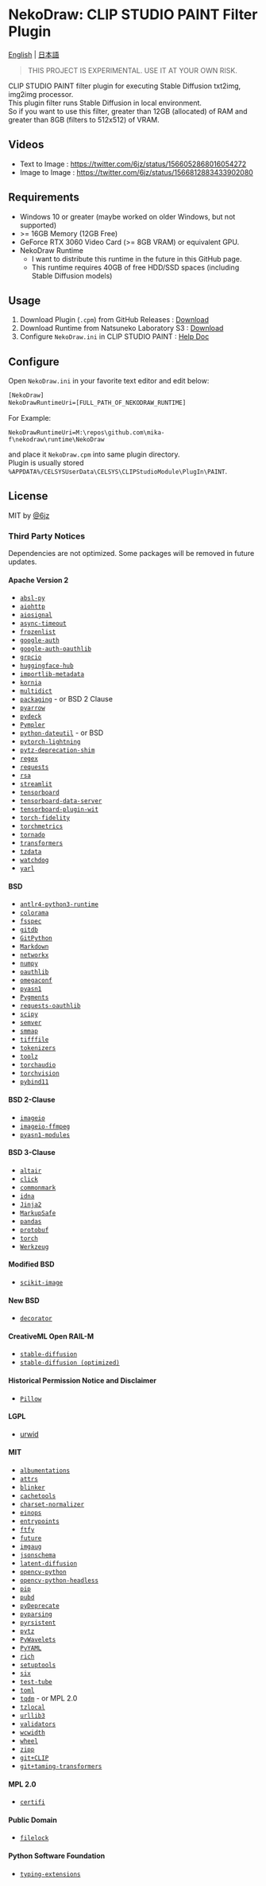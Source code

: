 # NekoDraw: CLIP STUDIO PAINT Filter Plugin

[English](./README.md) | [日本語](./README.ja.md)

> THIS PROJECT IS EXPERIMENTAL. USE IT AT YOUR OWN RISK.

CLIP STUDIO PAINT filter plugin for executing Stable Diffusion txt2img, img2img processor.  
This plugin filter runs Stable Diffusion in local environment.  
So if you want to use this filter, greater than 12GB (allocated) of RAM and greater than 8GB (filters to 512x512) of VRAM.

## Videos

- Text to Image : https://twitter.com/6jz/status/1566052868016054272
- Image to Image : https://twitter.com/6jz/status/1566812883433902080

## Requirements

- Windows 10 or greater (maybe worked on older Windows, but not supported)
- &gt;= 16GB Memory (12GB Free)
- GeForce RTX 3060 Video Card (>= 8GB VRAM) or equivalent GPU.
- NekoDraw Runtime
  - I want to distribute this runtime in the future in this GitHub page.
  - This runtime requires 40GB of free HDD/SSD spaces (including Stable Diffusion models)

## Usage

1. Download Plugin (`.cpm`) from GitHub Releases : [Download](https://github.com)
2. Download Runtime from Natsuneko Laboratory S3 : [Download](https://archive.natsuneko.moe)
3. Configure `NekoDraw.ini` in CLIP STUDIO PAINT : [Help Doc](https://docs.natsuneko.moe)

## Configure

Open `NekoDraw.ini` in your favorite text editor and edit below:

```txt
[NekoDraw]
NekoDrawRuntimeUri=[FULL_PATH_OF_NEKODRAW_RUNTIME]
```

For Example:

```txt[NekoDraw]
NekoDrawRuntimeUri=M:\repos\github.com\mika-f\nekodraw\runtime\NekoDraw
```

and place it `NekoDraw.cpm` into same plugin directory.  
Plugin is usually stored `%APPDATA%/CELSYSUserData\CELSYS\CLIPStudioModule\PlugIn\PAINT`.

## License

MIT by [@6jz](https://twitter.com/6jz)

### Third Party Notices

Dependencies are not optimized. Some packages will be removed in future updates.

#### Apache Version 2

- [`absl-py`](https://pypi.org/project/absl-py/)
- [`aiohttp`](https://pypi.org/project/aiohttp/)
- [`aiosignal`](https://pypi.org/project/aiosignal/)
- [`async-timeout`](https://pypi.org/project/async-timeout/)
- [`frozenlist`](https://pypi.org/project/frozenlist/)
- [`google-auth`](https://pypi.org/project/google-auth/)
- [`google-auth-oauthlib`](https://pypi.org/project/google-auth-oauthlib/)
- [`grpcio`](https://pypi.org/project/grpcio/)
- [`huggingface-hub`](https://pypi.org/project/huggingface-hub/)
- [`importlib-metadata`](https://pypi.org/project/importlib-metadata/)
- [`kornia`](https://pypi.org/project/kornia/)
- [`multidict`](https://pypi.org/project/multidict/)
- [`packaging`](https://pypi.org/project/packaging/) - or BSD 2 Clause
- [`pyarrow`](https://pypi.org/project/pyarrow/)
- [`pydeck`](https://pypi.org/project/pydeck/)
- [`Pympler`](https://pypi.org/project/Pympler/)
- [`python-dateutil`](https://pypi.org/project/python-dateutil/) - or BSD
- [`pytorch-lightning`](https://pypi.org/project/pytorch-lightning/)
- [`pytz-deprecation-shim`](https://pypi.org/project/pytz-deprecation-shim/)
- [`regex`](https://pypi.org/project/regex/)
- [`requests`](https://pypi.org/project/requests/)
- [`rsa`](https://pypi.org/project/rsa/)
- [`streamlit`](https://pypi.org/project/streamlit/)
- [`tensorboard`](https://pypi.org/project/tensorboard/)
- [`tensorboard-data-server`](https://pypi.org/project/tensorboard-data-server/)
- [`tensorboard-plugin-wit`](https://pypi.org/project/tensorboard-plugin-wit/)
- [`torch-fidelity`](https://pypi.org/project/torch-fidelity/)
- [`torchmetrics`](https://pypi.org/project/torchmetrics/)
- [`tornado`](https://pypi.org/project/tornado/)
- [`transformers`](https://pypi.org/project/transformers/)
- [`tzdata`](https://pypi.org/project/tzdata/)
- [`watchdog`](https://pypi.org/project/watchdog/)
- [`yarl`](https://pypi.org/project/yarl/)

#### BSD

- [`antlr4-python3-runtime`](https://pypi.org/project/antlr4-python3-runtime/)
- [`colorama`](https://pypi.org/project/colorama/)
- [`fsspec`](https://pypi.org/project/fsspec/)
- [`gitdb`](https://pypi.org/project/gitdb/)
- [`GitPython`](https://pypi.org/project/GitPython/)
- [`Markdown`](https://pypi.org/project/Markdown/)
- [`networkx`](https://pypi.org/project/networkx/)
- [`numpy`](https://pypi.org/project/numpy/)
- [`oauthlib`](https://pypi.org/project/oauthlib/)
- [`omegaconf`](https://pypi.org/project/omegaconf/)
- [`pyasn1`](https://pypi.org/project/pyasn1/)
- [`Pygments`](https://pypi.org/project/Pygments/)
- [`requests-oauthlib`](https://pypi.org/project/requests-oauthlib/)
- [`scipy`](https://pypi.org/project/scipy/)
- [`semver`](https://pypi.org/project/semver/)
- [`smmap`](https://pypi.org/project/smmap/)
- [`tifffile`](https://pypi.org/project/tifffile/)
- [`tokenizers`](https://pypi.org/project/tokenizers/)
- [`toolz`](https://pypi.org/project/toolz/)
- [`torchaudio`](https://pypi.org/project/torchaudio/)
- [`torchvision`](https://pypi.org/project/torchvision/)
- [`pybind11`](https://github.com/pybind/pybind11)

#### BSD 2-Clause

- [`imageio`](https://pypi.org/project/imageio/)
- [`imageio-ffmpeg`](https://pypi.org/project/imageio-ffmpeg/)
- [`pyasn1-modules`](https://pypi.org/project/pyasn1-modules/)

#### BSD 3-Clause

- [`altair`](https://pypi.org/project/altair/)
- [`click`](https://pypi.org/project/click/)
- [`commonmark`](https://pypi.org/project/commonmark/)
- [`idna`](https://pypi.org/project/idna/)
- [`Jinja2`](https://pypi.org/project/Jinja2/)
- [`MarkupSafe`](https://pypi.org/project/MarkupSafe/)
- [`pandas`](https://pypi.org/project/pandas/)
- [`protobuf`](https://pypi.org/project/protobuf/)
- [`torch`](https://pypi.org/project/torch/)
- [`Werkzeug`](https://pypi.org/project/Werkzeug/)

#### Modified BSD

- [`scikit-image`](https://pypi.org/project/scikit-image/)

#### New BSD

- [`decorator`](https://pypi.org/project/decorator/)

#### CreativeML Open RAIL-M

- [`stable-diffusion`](https://github.com/CompVis/stable-diffusion)
- [`stable-diffusion (optimized)`](https://github.com/basujindal/stable-diffusion)

#### Historical Permission Notice and Disclaimer

- [`Pillow`](https://pypi.org/project/Pillow/)

#### LGPL

- [urwid](https://pypi.org/project/urwid/)

#### MIT

- [`albumentations`](https://pypi.org/project/albumentations/)
- [`attrs`](https://pypi.org/project/attrs/)
- [`blinker`](https://pypi.org/project/blinker/)
- [`cachetools`](https://pypi.org/project/cachetools/)
- [`charset-normalizer`](https://pypi.org/project/charset-normalizer/)
- [`einops`](https://pypi.org/project/einops/)
- [`entrypoints`](https://pypi.org/project/entrypoints/)
- [`ftfy`](https://pypi.org/project/ftfy/)
- [`future`](https://pypi.org/project/future/)
- [`imgaug`](https://pypi.org/project/imgaug/)
- [`jsonschema`](https://pypi.org/project/jsonschema/)
- [`latent-diffusion`](https://github.com/CompVis/latent-diffusion)
- [`opencv-python`](https://pypi.org/project/opencv-python/)
- [`opencv-python-headless`](https://pypi.org/project/opencv-python-headless/)
- [`pip`](https://pypi.org/project/pip/)
- [`pubd`](https://pypi.org/project/pudb/)
- [`pyDeprecate`](https://pypi.org/project/pyDeprecate/)
- [`pyparsing`](https://pypi.org/project/pyparsing/)
- [`pyrsistent`](https://pypi.org/project/pyrsistent/)
- [`pytz`](https://pypi.org/project/pytz/)
- [`PyWavelets`](https://pypi.org/project/PyWavelets/)
- [`PyYAML`](https://pypi.org/project/PyYAML/)
- [`rich`](https://pypi.org/project/rich/)
- [`setuptools`](https://pypi.org/project/setuptools/)
- [`six`](https://pypi.org/project/six/)
- [`test-tube`](https://pypi.org/project/test-tube/)
- [`toml`](https://pypi.org/project/toml/)
- [`tqdm`](https://pypi.org/project/tqdm/) - or MPL 2.0
- [`tzlocal`](https://pypi.org/project/tzlocal/)
- [`urllib3`](https://pypi.org/project/urllib3/)
- [`validators`](https://pypi.org/project/validators/)
- [`wcwidth`](https://pypi.org/project/wcwidth/)
- [`wheel`](https://pypi.org/project/wheel/)
- [`zipp`](https://pypi.org/project/zipp/)
- [`git+CLIP`](https://github.com/openai/CLIP)
- [`git+taming-transformers`](https://github.com/CompVis/taming-transformers)

#### MPL 2.0

- [`certifi`](https://pypi.org/project/certifi/)

#### Public Domain

- [`filelock`](https://pypi.org/project/filelock/)

#### Python Software Foundation

- [`typing-extensions`](https://pypi.org/project/typing-extensions/)
